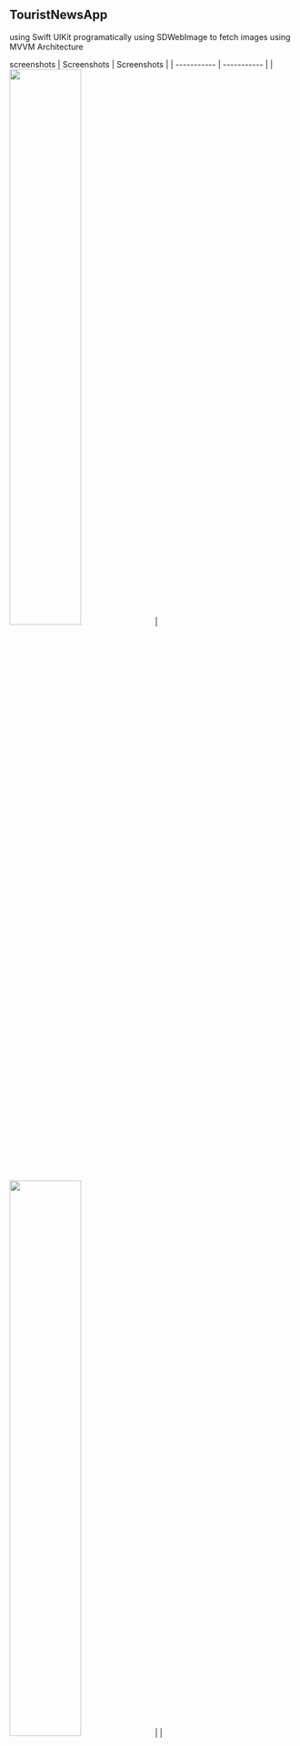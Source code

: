 

## TouristNewsApp
using Swift UIKit programatically
using SDWebImage to fetch images
using MVVM Architecture

screenshots
| Screenshots      | Screenshots |
| ----------- | ----------- |
| <img src = "https://github.com/mbayi-ios/TouristNewsApp/assets/91916741/8b882593-e47b-464c-bbc5-2084de129f32" width="50%" /> | <img src = "https://github.com/mbayi-ios/TouristNewsApp/assets/91916741/54922500-970c-44c7-9619-33cc74aec0ce" width="50%" />      |
| <img src = "https://github.com/mbayi-ios/TouristNewsApp/assets/91916741/0c5bf3d1-8d52-409e-8234-3f3cab2aaef4" width="50%" />    | <img src = "https://github.com/mbayi-ios/TouristNewsApp/assets/91916741/e31339c5-801f-490a-9b48-d60ed062b32a" width="50%" />         |


